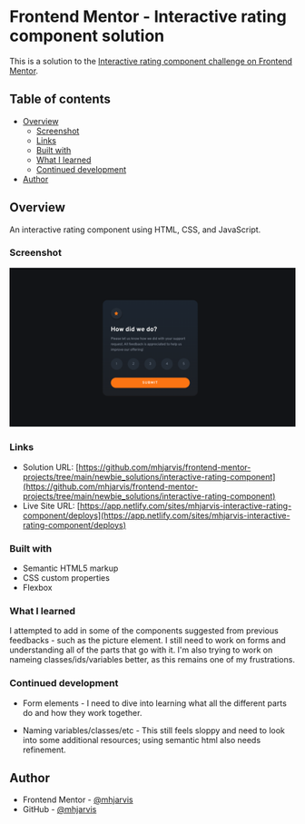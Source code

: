 # Frontend Mentor - Interactive rating component solution

This is a solution to the [Interactive rating component challenge on Frontend Mentor](https://www.frontendmentor.io/challenges/interactive-rating-component-koxpeBUmI).

## Table of contents

- [Overview](#overview)
  - [Screenshot](#screenshot)
  - [Links](#links)
  - [Built with](#built-with)
  - [What I learned](#what-i-learned)
  - [Continued development](#continued-development)
- [Author](#author)

## Overview

An interactive rating component using HTML, CSS, and JavaScript. 

### Screenshot

![](./images/rating_component.png)

### Links

- Solution URL: [https://github.com/mhjarvis/frontend-mentor-projects/tree/main/newbie_solutions/interactive-rating-component](https://github.com/mhjarvis/frontend-mentor-projects/tree/main/newbie_solutions/interactive-rating-component)
- Live Site URL: [https://app.netlify.com/sites/mhjarvis-interactive-rating-component/deploys](https://app.netlify.com/sites/mhjarvis-interactive-rating-component/deploys)

### Built with

- Semantic HTML5 markup
- CSS custom properties
- Flexbox

### What I learned

I attempted to add in some of the components suggested from previous feedbacks - such as the picture element. I still need to work on forms and understanding all of the parts that go with it. I'm also trying to work on nameing classes/ids/variables better, as this remains one of my frustrations. 

### Continued development

- Form elements - I need to dive into learning what all the different parts do and how they work together. 

- Naming variables/classes/etc - This still feels sloppy and need to look into some additional resources; using semantic html also needs refinement. 

## Author

- Frontend Mentor - [@mhjarvis](https://www.frontendmentor.io/profile/mhjarvis)
- GitHub - [@mhjarvis](https://github.com/mhjarvis)


